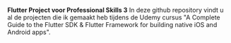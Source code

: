 **Flutter Project voor Professional Skills 3**
In deze github repository vindt u al de projecten die ik gemaakt heb tijdens de Udemy cursus "A Complete Guide to the Flutter SDK & Flutter Framework for building native iOS and Android apps".
